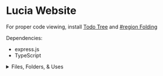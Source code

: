# Lucia Website

For proper code viewing, install [Todo Tree](https://marketplace.visualstudio.com/items?itemName=Gruntfuggly.todo-tree) and [#region Folding](https://marketplace.visualstudio.com/items?itemName=maptz.regionfolder)

Dependencies:
  - express.js
  - TypeScript

<details>
<summary>Files, Folders, & Uses</summary>

  - index.html
    - Stores the HTML code for the initial website.
    - Displays about me section
    - Displays programming languages known section
    - Gives navigation links to other parts of website.
  - /src/
    - /css/
      - Stores any CSS and styling information the website needs.
      - index.css
        - Stores styling information for the index.html file.
    - /html/
      - Stores HTML files used for the website.
      - portfolio.html
        - Stores links to portfolio pages.
        - Stores information on portfolio pages. 
    - /js/
      - Stores any JavaScript used in the website.
      - index.js
        - Stores any JavaScript used in the index.html file
